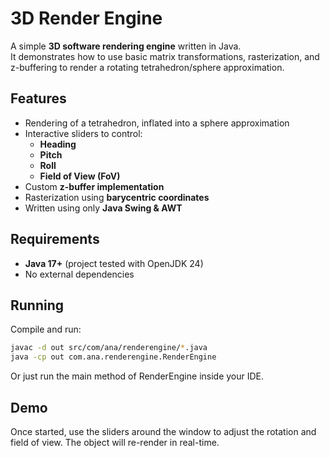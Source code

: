 # 3D Render Engine

A simple **3D software rendering engine** written in Java.  
It demonstrates how to use basic matrix transformations, rasterization, and z-buffering to render a rotating tetrahedron/sphere approximation.

## Features
- Rendering of a tetrahedron, inflated into a sphere approximation
- Interactive sliders to control:
    - **Heading** 
    - **Pitch** 
    - **Roll**
    - **Field of View (FoV)**
- Custom **z-buffer implementation**
- Rasterization using **barycentric coordinates**
- Written using only **Java Swing & AWT**

## Requirements
- **Java 17+** (project tested with OpenJDK 24)
- No external dependencies

## Running
Compile and run:
```bash
javac -d out src/com/ana/renderengine/*.java
java -cp out com.ana.renderengine.RenderEngine
```
Or just run the main method of RenderEngine inside your IDE.

## Demo

Once started, use the sliders around the window to adjust the rotation and field of view.
The object will re-render in real-time.